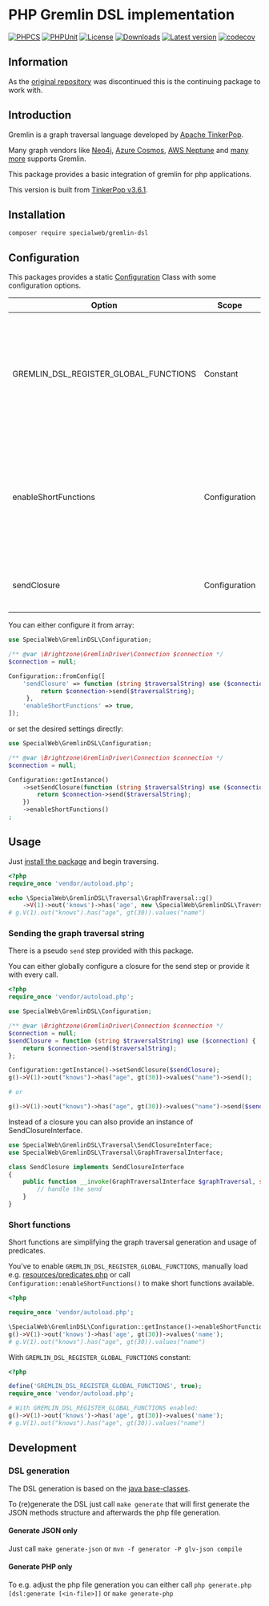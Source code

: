 # PHP Gremlin DSL implementation

[![PHPCS](https://img.shields.io/github/workflow/status/SpecialWeb/gremlin-dsl/PHPCS?label=PHPCS)](https://github.com/SpecialWeb/gremlin-dsl/actions?query=workflow%3APHPCS)
[![PHPUnit](https://img.shields.io/github/workflow/status/SpecialWeb/gremlin-dsl/PHPUnit?label=PHPUnit)](https://github.com/SpecialWeb/gremlin-dsl/actions?query=workflow%3APHPCS)
[![License](https://img.shields.io/github/license/SpecialWeb/gremlin-dsl)](LICENSE.md)
[![Downloads](https://img.shields.io/packagist/dt/specialweb/gremlin-dsl)](https://packagist.org/packages/specialweb/gremlin-dsl)
[![Latest version](https://img.shields.io/packagist/v/specialweb/gremlin-dsl)](https://packagist.org/packages/specialweb/gremlin-dsl)
[![codecov](https://codecov.io/gh/SpecialWeb/gremlin-dsl/branch/master/graph/badge.svg)](https://codecov.io/gh/SpecialWeb/gremlin-dsl)

## Information

As the [original repository](https://github.com/RedaktionsNetzwerk-Deutschland/gremlin-dsl) was discontinued this is the continuing package to work with.

## Introduction

Gremlin is a graph traversal language developed by [Apache TinkerPop](https://tinkerpop.apache.org/).

Many graph vendors like [Neo4j](https://neo4j.com/), [Azure Cosmos](https://azure.microsoft.com/services/cosmos-db/), [AWS Neptune](https://aws.amazon.com/neptune/) and [many more](https://tinkerpop.apache.org/#graph-systems) supports Gremlin.

This package provides a basic integration of gremlin for php applications.

This version is built from [TinkerPop v3.6.1](generator/pom.xml#L24).

## Installation
```shell
composer require specialweb/gremlin-dsl
```

## Configuration
This packages provides a static [Configuration](src/Configuration.php) Class with some configuration options.

| Option                                | Scope         | Type    | Default | Description                                   |
|---------------------------------------|---------------|---------|---------|-----------------------------------------------|
| GREMLIN_DSL_REGISTER_GLOBAL_FUNCTIONS | Constant      | boolean | false   | Globally register [short-functions](#short-functions) for gremlin.<br>E.g. the global `g`-function will be available to start the traversal. |
| enableShortFunctions                  | Configuration | boolean | false   | Globally register [short-functions](#short-functions) for gremlin.<br>E.g. the global `g`-function will be available to start the traversal. |
| sendClosure                           | Configuration | Closure | null    | Register a global callback for the [pseudo send step](#sending-the-graph-traversal-string) |

You can either configure it from array:
```php
use SpecialWeb\GremlinDSL\Configuration;

/** @var \Brightzone\GremlinDriver\Connection $connection */
$connection = null;

Configuration::fromConfig([
    'sendClosure' => function (string $traversalString) use ($connection) {
         return $connection->send($traversalString);
     },
    'enableShortFunctions' => true,
]);
```

or set the desired settings directly:
```php
use SpecialWeb\GremlinDSL\Configuration;

/** @var \Brightzone\GremlinDriver\Connection $connection */
$connection = null;

Configuration::getInstance()
    ->setSendClosure(function (string $traversalString) use ($connection) {
        return $connection->send($traversalString);
    })
    ->enableShortFunctions()
;

```


## Usage
Just [install the package](#installation) and begin traversing.

```php
<?php
require_once 'vendor/autoload.php';

echo \SpecialWeb\GremlinDSL\Traversal\GraphTraversal::g()
    ->V(1)->out('knows')->has('age', new \SpecialWeb\GremlinDSL\Traversal\Predicates\Gt(30))->values('name');
# g.V(1).out("knows").has("age", gt(30)).values("name")
```

### Sending the graph traversal string
There is a pseudo `send` step provided with this package.

You can either globally configure a closure for the send step or provide it with every call.

```php
<?php
require_once 'vendor/autoload.php';

use SpecialWeb\GremlinDSL\Configuration;

/** @var \Brightzone\GremlinDriver\Connection $connection */
$connection = null;
$sendClosure = function (string $traversalString) use ($connection) {
    return $connection->send($traversalString);
};

Configuration::getInstance()->setSendClosure($sendClosure);
g()->V(1)->out("knows")->has("age", gt(30))->values("name")->send();

# or

g()->V(1)->out("knows")->has("age", gt(30))->values("name")->send($sendClosure);
```

Instead of a closure you can also provide an instance of SendClosureInterface.

```php
use SpecialWeb\GremlinDSL\Traversal\SendClosureInterface;
use SpecialWeb\GremlinDSL\Traversal\GraphTraversalInterface;

class SendClosure implements SendClosureInterface
{
    public function __invoke(GraphTraversalInterface $graphTraversal, string $traversalString) {
        // handle the send
    }
}
```

### Short functions
Short functions are simplifying the graph traversal generation and usage of predicates.

You've to enable `GREMLIN_DSL_REGISTER_GLOBAL_FUNCTIONS`,
manually load e.g. [resources/predicates.php](resources/predicates.php)
or call `Configuration::enableShortFunctions()` to make short functions available.

```php
<?php

require_once 'vendor/autoload.php';

\SpecialWeb\GremlinDSL\Configuration::getInstance()->enableShortFunctions();
g()->V(1)->out('knows')->has('age', gt(30))->values('name');
# g.V(1).out("knows").has("age", gt(30)).values("name")
```

With `GREMLIN_DSL_REGISTER_GLOBAL_FUNCTIONS` constant:
```php
<?php

define('GREMLIN_DSL_REGISTER_GLOBAL_FUNCTIONS', true);
require_once 'vendor/autoload.php';

# With GREMLIN_DSL_REGISTER_GLOBAL_FUNCTIONS enabled:
g()->V(1)->out('knows')->has('age', gt(30))->values('name');
# g.V(1).out("knows").has("age", gt(30)).values("name")
```

## Development
### DSL generation

The DSL generation is based on the [java base-classes](https://github.com/apache/tinkerpop/tree/master/gremlin-core/src/main/java/org/apache/tinkerpop/gremlin/process/traversal/dsl/graph).

To (re)generate the DSL just call `make generate` that will first generate the JSON methods structure and afterwards the php file generation.

#### Generate JSON only
Just call `make generate-json` or `mvn -f generator -P glv-json compile`

#### Generate PHP only
To e.g. adjust the php file generation you can either call `php generate.php [dsl:generate [<in-file>]]` or `make generate-php`
